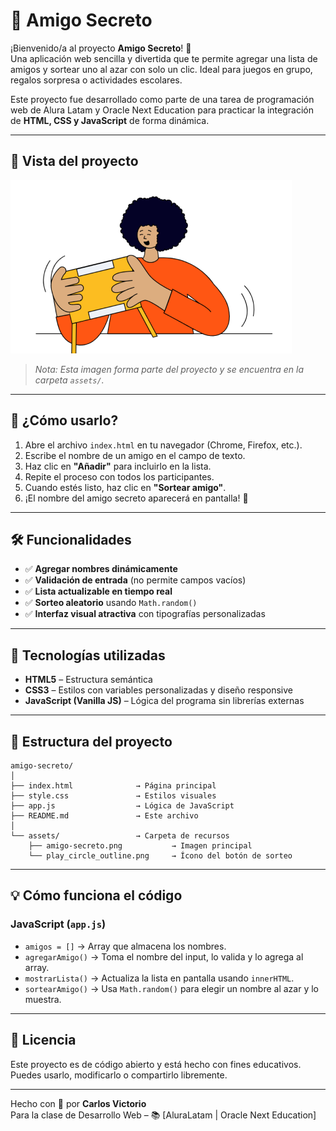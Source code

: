 # 🎉 Amigo Secreto

¡Bienvenido/a al proyecto **Amigo Secreto**! 🎁  
Una aplicación web sencilla y divertida que te permite agregar una lista de amigos y sortear uno al azar con solo un clic. Ideal para juegos en grupo, regalos sorpresa o actividades escolares.

Este proyecto fue desarrollado como parte de una tarea de programación web de Alura Latam y Oracle Next Education para practicar la integración de **HTML, CSS y JavaScript** de forma dinámica.

---

## 📸 Vista del proyecto

![Captura de pantalla de la página Amigo Secreto](assets/amigo-secreto.png)

> *Nota: Esta imagen forma parte del proyecto y se encuentra en la carpeta `assets/`.*

---

## 🚀 ¿Cómo usarlo?

1. Abre el archivo `index.html` en tu navegador (Chrome, Firefox, etc.).
2. Escribe el nombre de un amigo en el campo de texto.
3. Haz clic en **"Añadir"** para incluirlo en la lista.
4. Repite el proceso con todos los participantes.
5. Cuando estés listo, haz clic en **"Sortear amigo"**.
6. ¡El nombre del amigo secreto aparecerá en pantalla! 🎉

---

## 🛠️ Funcionalidades

- ✅ **Agregar nombres dinámicamente**  
- ✅ **Validación de entrada** (no permite campos vacíos)  
- ✅ **Lista actualizable en tiempo real**  
- ✅ **Sorteo aleatorio** usando `Math.random()`  
- ✅ **Interfaz visual atractiva** con tipografías personalizadas

---

## 🧩 Tecnologías utilizadas

- **HTML5** – Estructura semántica
- **CSS3** – Estilos con variables personalizadas y diseño responsive
- **JavaScript (Vanilla JS)** – Lógica del programa sin librerías externas

---

## 📂 Estructura del proyecto
```
amigo-secreto/
│
├── index.html              → Página principal
├── style.css               → Estilos visuales
├── app.js                  → Lógica de JavaScript
├── README.md               → Este archivo
│
└── assets/                 → Carpeta de recursos
    ├── amigo-secreto.png           → Imagen principal
    └── play_circle_outline.png     → Ícono del botón de sorteo
```


---

## 💡 Cómo funciona el código

### JavaScript (`app.js`)
- `amigos = []` → Array que almacena los nombres.
- `agregarAmigo()` → Toma el nombre del input, lo valida y lo agrega al array.
- `mostrarLista()` → Actualiza la lista en pantalla usando `innerHTML`.
- `sortearAmigo()` → Usa `Math.random()` para elegir un nombre al azar y lo muestra.

---

## 📎 Licencia

Este proyecto es de código abierto y está hecho con fines educativos. Puedes usarlo, modificarlo o compartirlo libremente.

---

Hecho con 💙 por **Carlos Victorio**  
Para la clase de Desarrollo Web – 
📚 [AluraLatam | Oracle Next Education]
